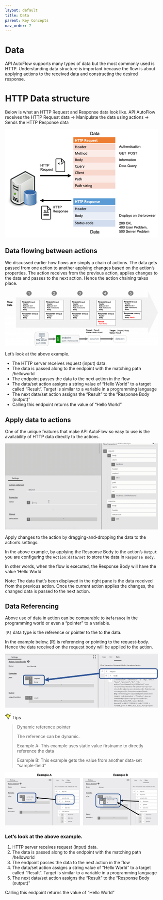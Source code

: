 ```yaml
---
layout: default
title: Data
parent: Key Concepts
nav_order: 7
---
```


# Data
API AutoFlow supports many types of data but the most commonly used is HTTP.  Understanding data structure is important because the flow is about applying actions to the received data and constructing the desired response.

# HTTP Data structure
Below is what an HTTP Request and Response data look like.  API AutoFlow receives the HTTP Request data -> Manipulate the data using actions -> Sends the HTTP Response data

![API AutoFlow HTTP header](/assets/images/data-simulator-http.png)

## Data flowing between actions
We discussed earlier how flows are simply a chain of actions. The data gets passed from one action to another applying changes based on the action’s properties.
The action receives from the previous action, applies changes to the data and passes to the next action.  Hence the action chaining takes place.

![API AutoFlow Data Flow](/assets/images/data-flow.png)

Let’s look at the above example.

* The HTTP server receives request (input) data.
* The data is passed along to the endpoint with the matching path /helloworld
* The endpoint passes the data to the next action in the flow
* The data/set action assigns a string value of “Hello World” to a target called “Result“.
Target is similar to a variable in a programming language
* The next data/set action assigns the “Result” to the “Response Body (output)”
* Calling this endpoint returns the value of “Hello World”


## Apply data to actions
One of the unique features that make API AutoFlow so easy to use is the availability of HTTP data directly to the actions.

![API AutoFlow Applying Data to Flow](/assets/images/apply-data-to-action.gif)

Apply changes to the action by dragging-and-dropping the data to the action’s settings.

In the above example, by applying the Response Body to the action’s `Output` you are configuring the `Action:data/set` to store the data in `Response Body`.

In other words, when the flow is executed, the Response Body will have the value ‘Hello World’

Note: The data that’s been displayed in the right pane is the data received from the previous action. Once the current action applies the changes, the changed data is passed to the next action.

## Data Referencing
Above use of data in action can be comparable to `Reference` in the programming world or even a “pointer” to a variable.

`[R]` data type is the reference or pointer to the to the data.

In the example below, [R] is referencing or pointing to the request-body. Hence the data received on the request body will be applied to the action.

![API AutoFlow Applying Data Referencing](/assets/images/data-referencing.png)

<img src="/assets/images/tip-icon.png" alt="!" width="20"/>  Tips

> Dynamic reference pointer
>
> The reference can be dynamic.
>
> Example A: This example uses static value firstname to directly reference the data
>
> Example B: This example gets the value from another data-set “sample-field”


![API AutoFlow Applying Data Referencing](/assets/images/data-referencing1.png)



### Let’s look at the above example.

1. HTTP server receives request (input) data.
2. The data is passed along to the endpoint with the matching path /helloworld
3. The endpoint passes the data to the next action in the flow
4. The data/set action assigns a string value of “Hello World” to a target called “Result“.
Target is similar to a variable in a programming language
5. The next data/set action assigns the “Result” to the “Response Body (output)”

Calling this endpoint returns the value of “Hello World”
